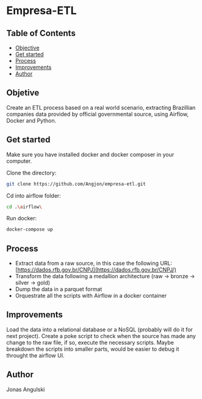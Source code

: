 # Empresa-ETL

## Table of Contents
- [Objective](#Objective)
- [Get started](#Get-started)
- [Process](#Process)
- [Improvements](#Improvements)
- [Author](#Author)

## Objetive
Create an ETL process based on a real world scenario, extracting Brazillian companies data provided by official governmental source, using Airflow, Docker and Python.

## Get started
Make sure you have installed docker and docker composer in your computer.

Clone the directory:
```bash
git clone https://github.com/Angjon/empresa-etl.git
```

Cd into airflow folder:
```bash
cd .\airflow\
```
Run docker:
```bash
docker-compose up
```

## Process
- Extract data from a raw source, in this case the following URL: [https://dados.rfb.gov.br/CNPJ](https://dados.rfb.gov.br/CNPJ/)
- Transform the data following a medallion architecture (raw -> bronze -> silver -> gold)
- Dump the data in a parquet format
- Orquestrate all the scripts with Airflow in a docker container

## Improvements
Load the data into a relational database or a NoSQL (probably will do it for next project).
Create a poke script to check when the source has made any change to the raw file, if so, execute the necessary scripts.
Maybe breakdown the scripts into smaller parts, would be easier to debug it throught the airflow UI.

## Author
Jonas Angulski